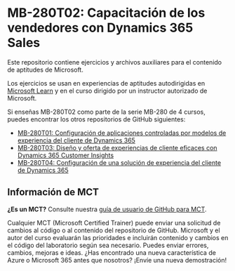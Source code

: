 # MB-280T02: Capacitación de los vendedores con Dynamics 365 Sales

Este repositorio contiene ejercicios y archivos auxiliares para el contenido de aptitudes de Microsoft.

Los ejercicios se usan en experiencias de aptitudes autodirigidas en [Microsoft Learn](https://learn.microsoft.com) y en el curso dirigido por un instructor autorizado de Microsoft.

Si enseñas MB-280T02 como parte de la serie MB-280 de 4 cursos, puedes encontrar los otros repositorios de GitHub siguientes:
- [MB-280T01: Configuración de aplicaciones controladas por modelos de experiencia del cliente de Dynamics 365](https://github.com/MicrosoftLearning/MB-280T01-Configure-Dynamics-365-customer-experience-model-driven-apps)
- [MB-280T03: Diseño y oferta de experiencias de cliente eficaces con Dynamics 365 Customer Insights](https://github.com/MicrosoftLearning/MB-280T03-Design-and-deliver-powerful-customer-experiences-with-Dynamics-365-Customer-Insights)
- [MB-280T04: Configuración de una solución de experiencia del cliente de Dynamics 365](https://github.com/MicrosoftLearning/MB-280T04-Configure-a-Dynamics-365-customer-experience-solution)


## Información de MCT

**¿Es un MCT?** Consulte nuestra [guía de usuario de GitHub para MCT](https://microsoftlearning.github.io/MCT-User-Guide/).

Cualquier MCT (Microsoft Certified Trainer) puede enviar una solicitud de cambios al código o al contenido del repositorio de GitHub. Microsoft y el autor del curso evaluarán las prioridades e incluirán contenido y cambios en el código del laboratorio según sea necesario. Puedes enviar errores, cambios, mejoras e ideas. ¿Has encontrado una nueva característica de Azure o Microsoft 365 antes que nosotros? ¡Envíe una nueva demostración!
